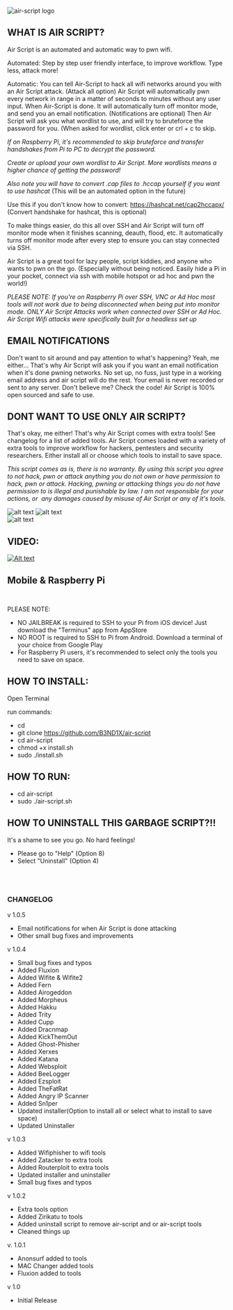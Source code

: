 ![air-script logo](https://raw.githubusercontent.com/B3ND1X/air-script-img/main/IMG_0992.jpg)

## WHAT IS AIR SCRIPT?

Air Script is an automated and automatic way to pwn wifi. 


Automated: Step by step user friendly interface, to improve workflow. Type less, attack more!


Automatic: You can tell Air-Script to hack all wifi networks around you with an Air Script attack. (Attack all option)
Air Script will automatically pwn every network in range in a matter of seconds to minutes without any user input. When Air-Script is done. It will automatically turn off monitor mode, and send you an email notification. (Notifications are optional) Then Air Script will ask you what wordlist to use, and will try to bruteforce the password for you. (When asked for wordlist, click enter or crl + c to skip.

*If on Raspberry Pi, it's recommended to skip bruteforce and transfer handshakes from Pi to PC to decrypt the password.*

*Create or upload your own wordlist to Air Script. More wordlists means a higher chance of getting the password!* 

*Also note you will have to convert .cap files to .hccap yourself if you want to use hashcat* (This will be an automated option in the future)

Use this if you don't know how to convert: https://hashcat.net/cap2hccapx/ (Convert handshake for hashcat, this is optional)


To make things easier, do this all over SSH and Air Script will turn off monitor mode when it finishes scanning, deauth, flood, etc. 
It automatically turns off monitor mode after every step to ensure you can stay connected via SSH. 


Air Script is a great tool for lazy people, script kiddies, and anyone who wants to pwn on the go. (Especially without being noticed. 
Easily hide a Pi in your pocket, connect via ssh with mobile hotspot or ad hoc and pwn the world!)

*PLEASE NOTE: If you're on Raspberry Pi over SSH, VNC or Ad Hoc most tools will not work due to being disconnected when being put into monitor mode. ONLY Air Script Attacks work when connected over SSH or Ad Hoc. Air Script Wifi attacks were specifically built for a headless set up*

## EMAIL NOTIFICATIONS
Don't want to sit around and pay attention to what's happening? Yeah, me either... That's why Air Script will ask you if you want an email notification when it's done pwning networks. No set up, no fuss, just type in a working email address and air script will do the rest. Your email is never recorded or sent to any server. Don't believe me? Check the code! Air Script is 100% open sourced and safe to use.


## DONT WANT TO USE ONLY AIR SCRIPT?

That's okay, me either! That's why Air Script comes with extra tools! See changelog for a list of added tools.
Air Script comes loaded with a variety of extra tools to improve workflow for hackers, pentesters and security researchers.
Either install all or choose which tools to install to save space. 

*This script comes as is, there is no warranty.*
*By using this script you agree to not hack, pwn or attack anything you do not own or have permission to hack, pwn or attack.*
*Hacking, pwning or attacking things you do not have permission to is illegal and punishable by law. I am not responsible for your actions, or  any damages caused by misuse of Air Script or any of it's tools.*

![alt text](https://raw.githubusercontent.com/B3ND1X/air-script-img/main/air-scriptv1.0.2.png)
![alt text](https://raw.githubusercontent.com/B3ND1X/air-script-img/main/IMG_0991.JPG)	
![alt text](https://github.com/B3ND1X/air-script-mobile/blob/main/img/IMG1.JPG)


## VIDEO:
[![Alt text](https://i9.ytimg.com/vi/tYfI1idoYtQ/mq1.jpg?sqp=CNjTqYQG&rs=AOn4CLCZi04_n2-gPGm2cxm3u6xghQ9M9A)](https://youtu.be/tYfI1idoYtQ)


## Mobile & Raspberry Pi
							               
PLEASE NOTE: 
* NO JAILBREAK is required to SSH to your Pi from iOS device! Just download the "Terminus" app from AppStore	
* NO ROOT is required to SSH to Pi from Android. Download a terminal of your choice from Google Play
* For Raspberry Pi users, it's recommended to select only the tools you need to save on space. 
		
## HOW TO INSTALL:

Open Terminal

run commands: 

* cd
* git clone https://github.com/B3ND1X/air-script
* cd air-script 
* chmod +x install.sh
* sudo ./install.sh


## HOW TO RUN:

* cd air-script
* sudo ./air-script.sh



## HOW TO UNINSTALL THIS GARBAGE SCRIPT?!!

It's a shame to see you go. No hard feelings!

* Please go to "Help" (Option 8)
* Select "Uninstall" (Option 4)
<br>
</br>

### CHANGELOG

v 1.0.5
* Email notifications for when Air Script is done attacking
* Other small bug fixes and improvements

v 1.0.4
* Small bug fixes and typos
* Added Fluxion
* Added Wifite & Wifite2
* Added Fern
* Added Airogeddon
* Added Morpheus
* Added Hakku
* Added Trity
* Added Cupp
* Added Dracnmap
* Added KickThemOut
* Added Ghost-Phisher
* Added Xerxes
* Added Katana
* Added Websploit
* Added BeeLogger
* Added Ezsploit
* Added TheFatRat
* Added Angry IP Scanner
* Added Sn1per
* Updated installer(Option to install all or select what to install to save space)
* Updated Uninstaller 


v 1.0.3
* Added Wifiphisher to wifi tools
* Added Zatacker to extra tools
* Added Routerploit to extra tools
* Updated installer and uninstaller
* Small bug fixes and typos


v 1.0.2
* Extra tools option
* Added Zirikatu to tools
* Added uninstall script to remove air-script and or air-script tools
* Cleaned things up


v. 1.0.1


* Anonsurf added to tools
* MAC Changer added tools
* Fluxion added to tools


v 1.0
* Initial Release
